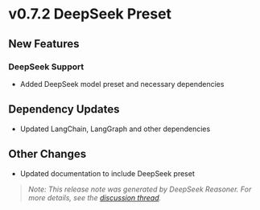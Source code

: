 # v0.7.2 DeepSeek Preset

## New Features

### DeepSeek Support
- Added DeepSeek model preset and necessary dependencies

## Dependency Updates
- Updated LangChain, LangGraph and other dependencies

## Other Changes
- Updated documentation to include DeepSeek preset

> *Note: This release note was generated by DeepSeek Reasoner. For more details, see the [discussion thread](https://github.com/Galvanized-Pukeko/gaunt-sloth-assistant/discussions/80).*
